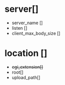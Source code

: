 # server[]

- server_name []
- listen  []
- client_max_body_size []

# location []

- ~~cgi_extension[]~~
- root[]
- upload_path[]
